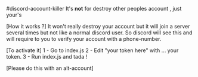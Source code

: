 #discord-account-killer
It's **not** for destroy other peoples account , just your's



[How it works ?]
It won't really destroy your account but it will join a server several times but not like a normal discord user. So discord will see this and will require to 
you to verify your account with a phone-number.

[To activate it]
1 - Go to index.js
2 - Edit "your token here" with ... your token.
3 - Run index.js and tada !

[Please do this with an alt-account]

